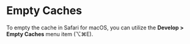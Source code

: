 # Empty Caches

To empty the cache in Safari for macOS, you can utilize the **Develop > Empty Caches** menu item (⌥⌘E).
